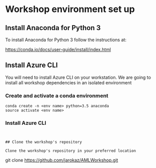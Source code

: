 # Workshop environment set up

## Install Anaconda for Python 3
To install Anaconda for Python 3 follow the instructions at:

https://conda.io/docs/user-guide/install/index.html

## Install Azure CLI
You will need to install Azure CLI on your workstation. We are going to install all workshop dependencies in an isolated environment

### Create and activate a conda environment
```
conda create -n <env name> python=3.5 anaconda
source activate <env name>
```

### Install Azure CLI
```


## Clone the workshop's repository

Clone the workshop's repository in your preferred location

```
git clone https://github.com/jarokaz/AMLWorkshop.git
```





